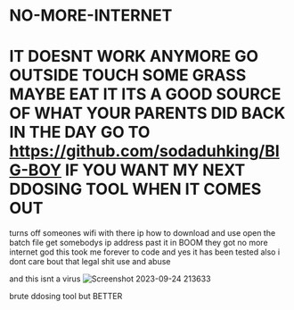 # NO-MORE-INTERNET



# IT DOESNT WORK ANYMORE GO OUTSIDE TOUCH SOME GRASS MAYBE EAT IT ITS A GOOD SOURCE OF WHAT YOUR PARENTS DID BACK IN THE DAY GO TO https://github.com/sodaduhking/BIG-BOY IF YOU WANT MY NEXT DDOSING TOOL WHEN IT COMES OUT





turns off someones wifi with there ip
how to download and use open the batch file get somebodys ip address past it in BOOM they got no more internet god this took me forever to code and yes it has been tested also i dont care bout that legal shit use and abuse

and this isnt a virus ![Screenshot 2023-09-24 213633](https://github.com/sodaduhking/NO-MORE-INTERNET/assets/144399207/21a24f18-fef9-49d9-87d8-8901ff2ecd99)


brute ddosing tool but BETTER
